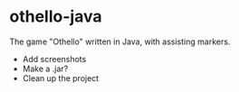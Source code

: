 # othello-java

The game "Othello" written in Java, with assisting markers.

- Add screenshots
- Make a .jar?
- Clean up the project
